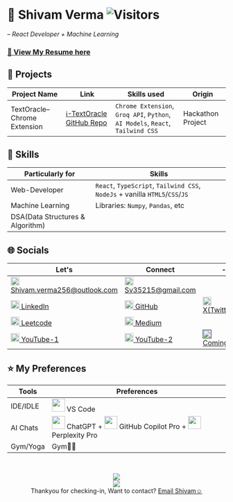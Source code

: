 # 🪬 **Shivam Verma** ![Visitors](https://api.visitorbadge.io/api/combined?path=shivamm-verma&labelColor=%23252525&countColor=%2337d67a)
– _React Developer + Machine Learning_

<!--
## 🔥 Top Contributions
Organization | Helped in | Link to the `PR`(Pull Request)
-- | -- | --
XYZ | abc | XYZ[dot]com
-->

### [📄 View My Resume here](https://www.overleaf.com/read/xbzyqdmvvmyn#ed61f5)

## 📂 Projects
Project Name | Link | Skills used | Origin
-- |-- | -- | -- 
TextOracle– Chrome Extension | [ℹ️-TextOracle GitHub Repo](https://github.com/shivamm-verma/TextOracle) | `Chrome Extension`, `Groq API`, `Python`, `AI Models`, `React`, `Tailwind CSS` | Hackathon Project

## 🧠 Skills
Particularly for | Skills
-- | --
Web-Developer | `React`, `TypeScript`, `Tailwind CSS`, `NodeJs` + vanilla `HTML5`/`CSS`/`JS`
Machine Learning | Libraries: `Numpy`, `Pandas`, etc
DSA(Data Structures & Algorithm) | 

## 🌐 Socials
<!--
[<img src="https://upload.wikimedia.org/wikipedia/commons/thumb/7/7e/Gmail_icon_%282020%29.svg/2560px-Gmail_icon_%282020%29.svg.png" height="20"> Shivamm.verm@gmail.com ](mailto:shivamm.verm@gmail.com)
-->
 Let's| Connect| -
-- | -- | --
[<img src="https://upload.wikimedia.org/wikipedia/commons/thumb/7/7e/Gmail_icon_%282020%29.svg/2560px-Gmail_icon_%282020%29.svg.png" height="20"> Shivam.verma256@outlook.com ](mailto:shivam.verma256@outlook.com) | [<img src="https://upload.wikimedia.org/wikipedia/commons/thumb/7/7e/Gmail_icon_%282020%29.svg/2560px-Gmail_icon_%282020%29.svg.png" height="20"> Sv35215@gmail.com ](mailto:sv35215@gmail.com) | 
[<img src="https://upload.wikimedia.org/wikipedia/commons/thumb/8/81/LinkedIn_icon.svg/2048px-LinkedIn_icon.svg.png" height="20"> LinkedIn](https://www.linkedin.com/in/shivamm-verma/) | [<img src="https://uxwing.com/wp-content/themes/uxwing/download/brands-and-social-media/github-white-icon.png" height="20"> GitHub](https://github.com/shivamm-verma) | [<img src="https://images.freeimages.com/image/grids/9fe/x-twitter-light-grey-logo-5694251.png" height="20"> X(Twitter)](https://x.com/shivamm_verm)
[<img src="https://upload.wikimedia.org/wikipedia/commons/1/19/LeetCode_logo_black.png" height="20"> Leetcode](https://leetcode.com/u/shivamm-verma/) | [<img src="https://cdn-icons-png.flaticon.com/512/5968/5968906.png" height="20"> Medium](https://medium.com/@shivamm-verma) | 
[<img src="https://upload.wikimedia.org/wikipedia/commons/thumb/0/09/YouTube_full-color_icon_%282017%29.svg/2560px-YouTube_full-color_icon_%282017%29.svg.png" height="20"> YouTube-1](https://www.youtube.com/@shivamm-) | [<img src="https://upload.wikimedia.org/wikipedia/commons/thumb/0/09/YouTube_full-color_icon_%282017%29.svg/2560px-YouTube_full-color_icon_%282017%29.svg.png" height="20"> YouTube-2](https://www.youtube.com/@shivamm-verma) | [<img src="https://upload.wikimedia.org/wikipedia/commons/thumb/0/09/YouTube_full-color_icon_%282017%29.svg/2560px-YouTube_full-color_icon_%282017%29.svg.png" height="20"> ComingSoon]() 

## ⭐ My Preferences
Tools | Preferences
-- | --
IDE/IDLE | <img src="https://code.visualstudio.com/assets/branding/app-icon.png" height="30"> VS Code
AI Chats | <img src="https://cdn.pixabay.com/photo/2023/05/08/00/43/chatgpt-7977357_1280.png" height="30"> ChatGPT + <img src="https://github.gallerycdn.vsassets.io/extensions/github/copilot/1.348.1698/1753407898445/Microsoft.VisualStudio.Services.Icons.Default" height="30"> GitHub Copilot Pro +  <img src="https://uxwing.com/wp-content/themes/uxwing/download/brands-and-social-media/perplexity-ai-icon.png" height="30"> Perplexity Pro
Gym/Yoga | Gym💪🏼

<!--
![](http://github-profile-summary-cards.vercel.app/api/cards/profile-details?username=shivamm-verma&theme=ayu_mirage)
![](http://github-profile-summary-cards.vercel.app/api/cards/stats?username=shivamm-verma&theme=ayu_mirage)
-->
<br>
<p align="center" >
  <img src="http://github-profile-summary-cards.vercel.app/api/cards/profile-details?username=shivamm-verma&theme=ayu_mirage">
  <!--
  <br>
  <img src="https://github-contributor-stats.vercel.app/api?username=shivamm-verma">-->
  <br>
  <img src="http://github-profile-summary-cards.vercel.app/api/cards/stats?username=shivamm-verma&theme=ayu_mirage">
  <br>
Thankyou for checking-in, Want to contact?
  <a href="mailto:shivam.verma@outlook.com?subject=What's%20up%3F&body=Hello%20Shivam%2C%0A%0AI%20was%20looking%20at%20your%20GitHub%20profile%20and%20%5BPlease%20complete%20this%20email%5D%0A%0ARegards%2C%0A%5BPlease%20enter%20your%20Name%5D">Email Shivam☺️</a>
</p>

<!-- Ay, you coping my 3-Hour-Struggle to make this Profile Markdown, all by myself! -->
<!-- Copyrights Reserved, Shivam Verma (https://github.com/shivamm-verma) -->
